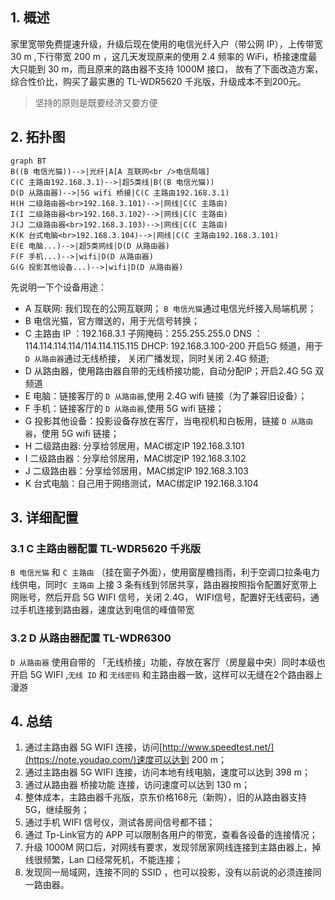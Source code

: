 ## 1. 概述

家里宽带免费提速升级，升级后现在使用的电信光纤入户（带公网 IP），上传带宽 30 m ,下行带宽 200 m ，这几天发现原来的使用 2.4 频率的 WiFi，桥接速度最大只能到 30 m，而且原来的路由器不支持 1000M 接口， 故有了下面改造方案，综合性价比，购买了最实惠的 TL-WDR5620 千兆版，升级成本不到200元。

> 坚持的原则是既要经济又要方便

## 2. 拓扑图

```
graph BT
B((B 电信光猫))-->|光纤|A[A 互联网<br />电信局端]
C(C 主路由192.168.3.1)-->|超5类线|B((B 电信光猫))
D(D 从路由器)-->|5G wifi 桥接|C(C 主路由192.168.3.1)
H(H 二级路由器<br>192.168.3.101)-->|网线|C(C 主路由)
I(I 二级路由器<br>192.168.3.102)-->|网线|C(C 主路由)
J(J 二级路由器<br>192.168.3.103)-->|网线|C(C 主路由)
K(K 台式电脑<br>192.168.3.104)-->|网线|C(C 主路由192.168.3.101)
E(E 电脑...)-->|超5类网线|D(D 从路由器)
F(F 手机...)-->|wifi|D(D 从路由器)
G(G 投影其他设备...)-->|wifi|D(D 从路由器)
```

先说明一下个设备用途：

- A 互联网: 我们现在的公网互联网； `B 电信光猫`通过电信光纤接入局端机房；
- B 电信光猫，官方赠送的，用于光信号转换；
- C 主路由 IP ：192.168.3.1 子网掩码：255.255.255.0 DNS ：114.114.114.114/114.114.115.115 DHCP: 192.168.3.100-200 开启5G 频道，用于 `D 从路由器`通过无线桥接， 关闭广播发现，同时关闭 2.4G 频道;
- D 从路由器，使用路由器自带的无线桥接功能，自动分配IP；开启2.4G 5G 双频道
- E 电脑：链接客厅的  `D 从路由器`,使用 2.4G wifi 链接（为了兼容旧设备）；
- F 手机：链接客厅的  `D 从路由器`,使用 5G wifi 链接；
- G 投影其他设备：投影设备存放在客厅，当电视机和白板用，链接 `D 从路由器`，使用 5G wifi 链接；
- H 二级路由器: 分享给邻居用，MAC绑定IP 192.168.3.101
- I 二级路由器：分享给邻居用，MAC绑定IP 192.168.3.102
- J 二级路由器：分享给邻居用，MAC绑定IP 192.168.3.103
- K 台式电脑：自己用于网络测试，MAC绑定IP 192.168.3.104

## 3. 详细配置

### 3.1 C 主路由器配置 TL-WDR5620 千兆版

`B 电信光猫` 和 `C 主路由` （挂在窗子外面），使用窗屋檐挡雨，利于空调口拉条电力线供电，同时`C 主路由` 上接 3 条有线到邻居共享，路由器按照指令配置好宽带上网账号，然后开启 5G WIFI 信号，关闭 2.4G， WIFI信号，配置好无线密码，通过手机连接到路由器，速度达到电信的峰值带宽

### 3.2 D 从路由器配置 TL-WDR6300

`D 从路由器` 使用自带的 「无线桥接」功能，存放在客厅（房屋最中央）同时本级也开启 5G WIFI ,`无线 ID` 和 `无线密码` 和主路由器一致，这样可以无缝在2个路由器上漫游


## 4. 总结

1. 通过主路由器 5G WIFI 连接，访问[http://www.speedtest.net/](https://note.youdao.com/)速度可以达到 200 m；
2. 通过主路由器 5G WIFI 连接，访问本地有线电脑，速度可以达到 398 m；
3. 通过从路由器 桥接功能 连接，访问速度可以达到 130 m；
4. 整体成本，主路由器千兆版，京东价格168元（新购），旧的从路由器支持 5G，继续服务；
5. 通过手机 WIFI 信号仪，测试各房间信号都不错；
6. 通过 Tp-Link官方的 APP 可以限制各用户的带宽，查看各设备的连接情况；
7. 升级 1000M 网口后，对网线有要求，发现邻居家网线连接到主路由器上，掉线很频繁，Lan 口经常死机，不能连接；
8. 发现同一局域网，连接不同的 SSID ，也可以投影，没有以前说的必须连接同一路由器。
